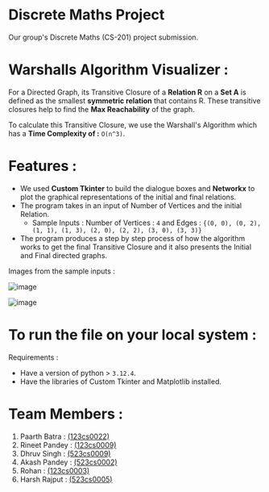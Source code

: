 # Discrete Maths Project
Our group's Discrete Maths (CS-201) project submission. 

# Warshalls Algorithm Visualizer : 

For a Directed Graph, its Transitive Closure of a **Relation R** on a **Set A** is defined as the smallest **symmetric relation** that contains R. These transitive closures help to find the **Max Reachability** of the graph.

To calculate this Transitive Closure, we use the Warshall's Algorithm which has a **Time Complexity of :** `O(n^3)`.

# Features : 

- We used **Custom Tkinter** to build the dialogue boxes and **Networkx** to plot the graphical representations of the initial and final relations.
- The program takes in an input of Number of Vertices and the initial Relation. 
  - Sample Inputs : Number of Vertices : `4` and Edges : `{(0, 0), (0, 2), (1, 1), (1, 3), (2, 0), (2, 2), (3, 0), (3, 3)}`
- The program produces a step by step process of how the algorithm works to get the final Transitive Closure and it also presents the Initial and Final directed graphs.


Images from the sample inputs :

![image](https://github.com/user-attachments/assets/92acd2de-87b0-4f08-861b-782d848963da)

![image](https://github.com/user-attachments/assets/8ecbc2d1-aaba-4ffd-8df5-b6b763e83875)


# To run the file on your local system : 

Requirements : 
- Have a version of python > `3.12.4`.
- Have the libraries of Custom Tkinter and Matplotlib installed. 

# Team Members : 

1) Paarth Batra : [(123cs0022)]([url](https://www.linkedin.com/in/paarth-batra-034613278/))
2) Rineet Pandey : [(123cs0009)]([url](https://www.linkedin.com/in/rineet-pandey-8aa4112a8/))
3) Dhruv Singh : [(523cs0009)]([url](https://www.linkedin.com/in/dhruv-singh-b12768285/))
4) Akash Pandey : [(523cs0002)]([url](https://www.linkedin.com/in/akash-pandey-3388bb2a7/))
5) Rohan : [(123cs0003)]([url](https://www.linkedin.com/in/rohan-93201432a/))
6) Harsh Rajput : [(523cs0005)]([url](https://www.linkedin.com/in/harsh-rajput-891842330/))
